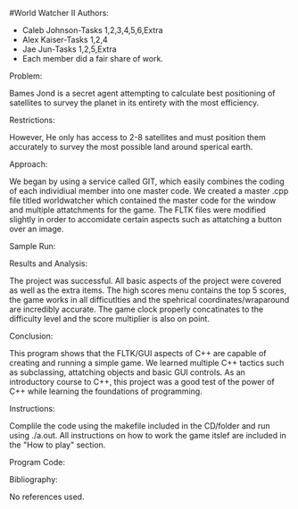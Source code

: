 #World Watcher II
Authors:
* Caleb Johnson-Tasks 1,2,3,4,5,6,Extra
* Alex Kaiser-Tasks 1,2,4
* Jae Jun-Tasks 1,2,5,Extra
* Each member did a fair share of work.

Problem:

Bames Jond is a secret agent attempting to calculate best positioning of satellites to survey the planet in its entirety with the most efficiency.

Restrictions:

However,  He only has access to 2-8 satellites and must position them accurately to survey the most possible land around sperical earth.

Approach:

We began by using a service called GIT, which easily combines the coding of each individiual member into one master code. We created a master .cpp file titled worldwatcher which contained the master code for the window and multiple attatchments for the game. The FLTK files were modified slightly in order to accomidate certain aspects such as attatching a button over an image. 

Sample Run:

Results and Analysis:

The project was successful. All basic aspects of the project were covered as well as the extra items. The high scores menu contains the top 5 scores, the game works in all difficutlties and the spehrical coordinates/wraparound are incredibly accurate. The game clock properly concatinates to the difficulty level and the score multiplier is also on point.

Conclusion:

This program shows that the FLTK/GUI aspects of C++ are capable of creating and running a simple game. We learned multiple C++ tactics such as subclassing, attatching objects and basic GUI controls. As an introductory course to C++, this project was a good test of the power of C++ while learning the foundations of programming.

Instructions:

Complile the code using the makefile included in the CD/folder and run using ./a.out. All instructions on how to work the game itslef are included in the "How to play" section.

Program Code:

Bibliography:

No references used.




